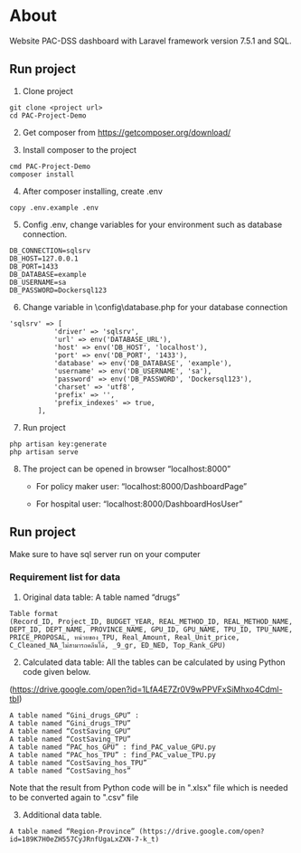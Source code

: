# About

Website PAC-DSS dashboard with Laravel framework version 7.5.1 and SQL.

## Run project

1. Clone project

```
git clone <project url>
cd PAC-Project-Demo
```

2. Get composer from https://getcomposer.org/download/ 

3. Install composer to the project

```
cmd PAC-Project-Demo
composer install
```

4. After composer installing, create .env

```
copy .env.example .env
```

5. Config .env, change variables for your environment such as database connection.

```
DB_CONNECTION=sqlsrv
DB_HOST=127.0.0.1
DB_PORT=1433
DB_DATABASE=example 
DB_USERNAME=sa
DB_PASSWORD=Dockersql123
```

6. Change variable in \config\database.php for your database connection


```
'sqlsrv' => [
           'driver' => 'sqlsrv',
           'url' => env('DATABASE_URL'),
           'host' => env('DB_HOST', 'localhost'),
           'port' => env('DB_PORT', '1433'),
           'database' => env('DB_DATABASE', 'example'),
           'username' => env('DB_USERNAME', 'sa'),
           'password' => env('DB_PASSWORD', 'Dockersql123'),
           'charset' => 'utf8',
           'prefix' => '',
           'prefix_indexes' => true,
       ],
```

7. Run project

```
php artisan key:generate
php artisan serve
```

8. The project can be opened in browser “localhost:8000”

    * For policy maker user: “localhost:8000/DashboardPage”
    
    * For hospital user: “localhost:8000/DashboardHosUser”

## Run project

Make sure to have sql server run on your computer 

### Requirement list for data

1. Original data table:  A table named “drugs”

```
Table format
(Record_ID, Project_ID, BUDGET_YEAR, REAL_METHOD_ID, REAL_METHOD_NAME, DEPT_ID, DEPT_NAME, PROVINCE_NAME, GPU_ID, GPU_NAME, TPU_ID, TPU_NAME, PRICE_PROPOSAL, หน่วยของ_TPU, Real_Amount, Real_Unit_price, C_Cleaned_NA_ไม่สามารถคลีนได้, _9_gr, ED_NED, Top_Rank_GPU)
```
2. Calculated data table: All the tables can be calculated by using Python code given below.

 (https://drive.google.com/open?id=1LfA4E7Zr0V9wPPVFxSiMhxo4Cdml-tbI)

```
A table named “Gini_drugs_GPU” :
A table named “Gini_drugs_TPU”
A table named “CostSaving_GPU”
A table named “CostSaving_TPU”
A table named “PAC_hos_GPU” : find_PAC_value_GPU.py 
A table named “PAC_hos_TPU” : find_PAC_value_TPU.py
A table named “CostSaving_hos_TPU”
A table named “CostSaving_hos”
```
Note that the result from Python code will be in ".xlsx" file which is needed to be converted again to ".csv" file

3. Additional data table.

```
A table named “Region-Province” (https://drive.google.com/open?id=189K7H0eZH557CyJRnfUgaLxZXN-7-k_t)
```
